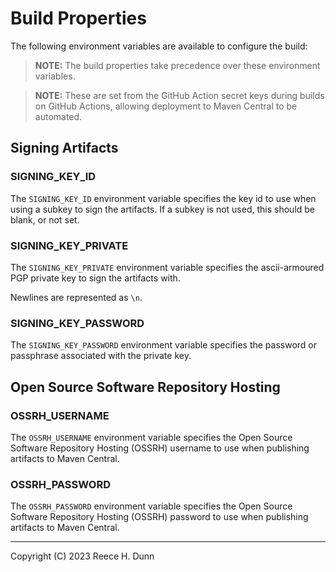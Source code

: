 # Build Properties
The following environment variables are available to configure the build:

> __NOTE:__ The build properties take precedence over these environment
> variables.

> __NOTE:__ These are set from the GitHub Action secret keys during builds
> on GitHub Actions, allowing deployment to Maven Central to be automated.

## Signing Artifacts

### SIGNING_KEY_ID
The `SIGNING_KEY_ID` environment variable specifies the key id to use when
using a subkey to sign the artifacts. If a subkey is not used, this should
be blank, or not set.

### SIGNING_KEY_PRIVATE
The `SIGNING_KEY_PRIVATE` environment variable specifies the ascii-armoured
PGP private key to sign the artifacts with.

Newlines are represented as `\n`.

### SIGNING_KEY_PASSWORD
The `SIGNING_KEY_PASSWORD` environment variable specifies the password or
passphrase associated with the private key.

## Open Source Software Repository Hosting

### OSSRH_USERNAME
The `OSSRH_USERNAME` environment variable specifies the Open Source Software
Repository Hosting (OSSRH) username to use when publishing artifacts to Maven
Central.

### OSSRH_PASSWORD
The `OSSRH_PASSWORD` environment variable specifies the Open Source Software
Repository Hosting (OSSRH) password to use when publishing artifacts to Maven
Central.

---
Copyright (C) 2023 Reece H. Dunn
